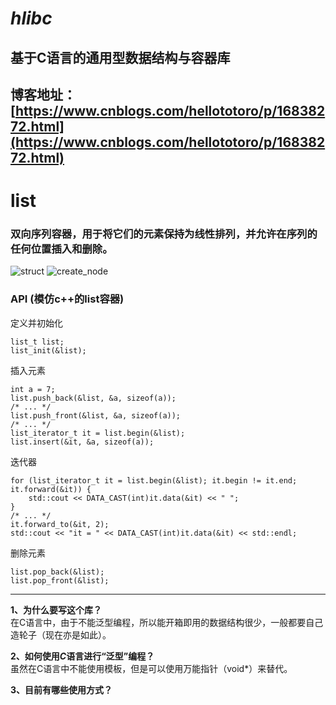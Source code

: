 <!--
 * @Author: totoro huangjian921@outlook.com
 * @Date: 2022-10-26 00:17:22
 * @FilePath: /hlibc/README.md
 * @Description: None
 * @other: None
-->
# ***hlibc***
## 基于C语言的通用型数据结构与容器库
博客地址：[https://www.cnblogs.com/hellototoro/p/16838272.html](https://www.cnblogs.com/hellototoro/p/16838272.html)
---

# **list**
### 双向序列容器，用于将它们的元素保持为线性排列，并允许在序列的任何位置插入和删除。

![struct](https://img2022.cnblogs.com/blog/1121656/202210/1121656-20221029111424718-370591967.jpg)
![create_node](https://img2022.cnblogs.com/blog/1121656/202210/1121656-20221029111452581-1489188669.jpg)

### API (模仿c++的list容器)
定义并初始化
```
list_t list;
list_init(&list);
```
插入元素
```
int a = 7;
list.push_back(&list, &a, sizeof(a));
/* ... */
list.push_front(&list, &a, sizeof(a));
/* ... */
list_iterator_t it = list.begin(&list);
list.insert(&it, &a, sizeof(a));
```
迭代器
```
for (list_iterator_t it = list.begin(&list); it.begin != it.end; it.forward(&it)) {
    std::cout << DATA_CAST(int)it.data(&it) << " ";
}
/* ... */
it.forward_to(&it, 2);
std::cout << "it = " << DATA_CAST(int)it.data(&it) << std::endl;
```
删除元素
```
list.pop_back(&list);
list.pop_front(&list);
```
---

**1、为什么要写这个库？**<br>
在C语言中，由于不能泛型编程，所以能开箱即用的数据结构很少，一般都要自己造轮子（现在亦是如此）。

**2、如何使用*C*语言进行“泛型”编程？**<br>
虽然在C语言中不能使用模板，但是可以使用万能指针（void*）来替代。

**3、目前有哪些使用方式？**
